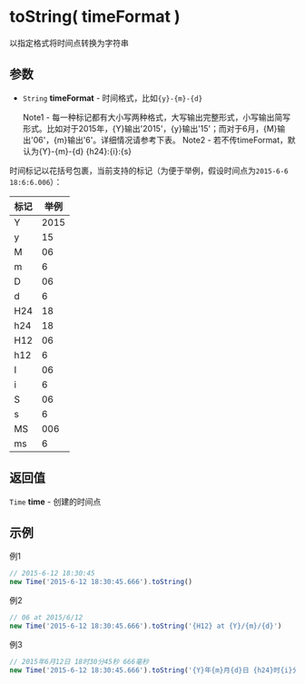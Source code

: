 # toString( timeFormat )
以指定格式将时间点转换为字符串

## 参数
* ``String`` **timeFormat** - 时间格式，比如``{y}-{m}-{d}``

    Note1 - 每一种标记都有大小写两种格式，大写输出完整形式，小写输出简写形式。比如对于2015年，{Y}输出'2015'，{y}输出'15'；而对于6月，{M}输出'06'，{m}输出'6'。详细情况请参考下表。
    Note2 - 若不传timeFormat，默认为{Y}-{m}-{d} {h24}:{i}:{s}

时间标记以花括号包裹，当前支持的标记（为便于举例，假设时间点为``2015-6-6 18:6:6.006``）：

标记 | 举例
--- | ---
Y | 2015
y | 15
M | 06
m | 6
D | 06
d | 6
H24 | 18
h24 | 18
H12 | 06
h12 | 6
I | 06
i | 6
S | 06
s | 6
MS | 006
ms | 6

## 返回值
``Time`` **time** - 创建的时间点

## 示例
例1

```javascript
// 2015-6-12 18:30:45
new Time('2015-6-12 18:30:45.666').toString()
```

例2

```javascript
// 06 at 2015/6/12
new Time('2015-6-12 18:30:45.666').toString('{H12} at {Y}/{m}/{d}')
```

例3

```javascript
// 2015年6月12日 18时30分45秒 666毫秒
new Time('2015-6-12 18:30:45.666').toString('{Y}年{m}月{d}日 {h24}时{i}分{s}秒 {ms}毫秒')
```